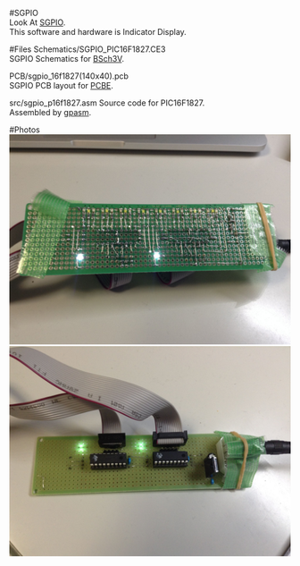 #SGPIO  
Look At [SGPIO](http://en.wikipedia.org/wiki/SGPIO).  
This software and hardware is Indicator Display.

#Files
Schematics/SGPIO_PIC16F1827.CE3  
SGPIO Schematics for [BSch3V](http://www.suigyodo.com/online/schsoft.htm).  

PCB/sgpio_16f1827(140x40).pcb  
SGPIO PCB layout for [PCBE](http://www.vector.co.jp/soft/winnt/business/se056371.html).  

src/sgpio_p16f1827.asm
Source code for PIC16F1827.  
Assembled by [gpasm](http://gputils.sourceforge.net/).  

#Photos
![photo1](./Photos/IMG_0248.jpg)  
![photo2](./Photos/IMG_0255.jpg)  

